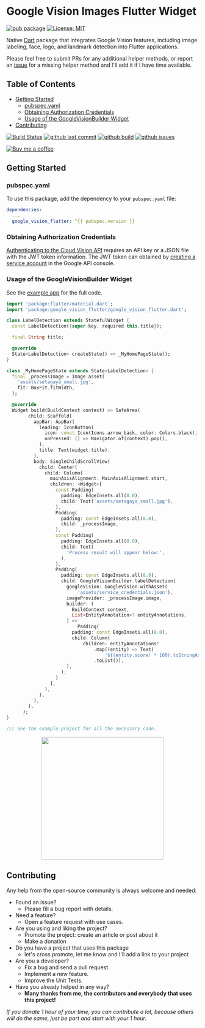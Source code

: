 # Google Vision Images Flutter Widget

[![pub package](https://img.shields.io/pub/v/google_vision_flutter.svg)](https://pub.dartlang.org/packages/google_vision_flutter)
[![License: MIT](https://img.shields.io/badge/License-MIT-yellow.svg)](https://opensource.org/licenses/MIT)

Native [Dart](https://dart.dev/) package that integrates Google Vision features, including image labeling, face, logo, and landmark detection into Flutter applications.

Please feel free to submit PRs for any additional helper methods, or report an [issue](https://github.com/faithoflifedev/google_vision/issues) for a missing helper method and I'll add it if I have time available.

## Table of Contents
- [Getting Started](#getting-started)
  - [pubspec.yaml](#pubspecyaml)
  - [Obtaining Authorization Credentials](#obtaining-authorization-credentials)
  - [Usage of the GoogleVisionBuilder Widget](#usage-of-the-googlevisionbuilder-widget)
- [Contributing](#contributing)


[![Build Status](https://github.com/faithoflifedev/google_vision/workflows/Dart/badge.svg)](https://github.com/faithoflifedev/google_vision/actions) [![github last commit](https://shields.io/github/last-commit/faithoflifedev/google_vision)](https://shields.io/github/last-commit/faithoflifedev/google_vision) [![github build](https://img.shields.io/github/actions/workflow/status/faithoflifedev/google_vision_workspace/flutter.yaml?branch=main)](https://shields.io/github/workflow/status/faithoflifedev/google_vision/Dart) [![github issues](https://shields.io/github/issues/faithoflifedev/google_vision)](https://shields.io/github/issues/faithoflifedev/google_vision)

[![Buy me a coffee](https://www.buymeacoffee.com/assets/img/guidelines/download-assets-1.svg)](https://www.buymeacoffee.com/faithoflif2)

## Getting Started

### pubspec.yaml

To use this package, add the dependency to your `pubspec.yaml` file:

```yaml
dependencies:
  ...
  google_vision_flutter: ^{{ pubspec.version }}
```


### Obtaining Authorization Credentials

[Authenticating to the Cloud Vision API](https://cloud.google.com/vision/product-search/docs/auth) requires an API key or a JSON file with the JWT token information.  The JWT token can obtained by [creating a service account](https://cloud.google.com/iam/docs/creating-managing-service-accounts#creating_a_service_account) in the Google API console.

### Usage of the GoogleVisionBuilder Widget

See the [example app](https://github.com/faithoflifedev/google_vision_workspace/tree/main/packages/google_vision_flutter/example) for the full code.

```dart
import 'package:flutter/material.dart';
import 'package:google_vision_flutter/google_vision_flutter.dart';

class LabelDetection extends StatefulWidget {
  const LabelDetection({super.key, required this.title});

  final String title;

  @override
  State<LabelDetection> createState() => _MyHomePageState();
}

class _MyHomePageState extends State<LabelDetection> {
  final _processImage = Image.asset(
    'assets/setagaya_small.jpg',
    fit: BoxFit.fitWidth,
  );

  @override
  Widget build(BuildContext context) => SafeArea(
        child: Scaffold(
          appBar: AppBar(
            leading: IconButton(
              icon: const Icon(Icons.arrow_back, color: Colors.black),
              onPressed: () => Navigator.of(context).pop(),
            ),
            title: Text(widget.title),
          ),
          body: SingleChildScrollView(
            child: Center(
              child: Column(
                mainAxisAlignment: MainAxisAlignment.start,
                children: <Widget>[
                  const Padding(
                    padding: EdgeInsets.all(8.0),
                    child: Text('assets/setagaya_small.jpg'),
                  ),
                  Padding(
                    padding: const EdgeInsets.all(8.0),
                    child: _processImage,
                  ),
                  const Padding(
                    padding: EdgeInsets.all(8.0),
                    child: Text(
                      'Process result will appear below:',
                    ),
                  ),
                  Padding(
                    padding: const EdgeInsets.all(8.0),
                    child: GoogleVisionBuilder.labelDetection(
                      googleVision: GoogleVision.withAsset(
                          'assets/service_credentials.json'),
                      imageProvider: _processImage.image,
                      builder: (
                        BuildContext context,
                        List<EntityAnnotation>? entityAnnotations,
                      ) =>
                          Padding(
                        padding: const EdgeInsets.all(8.0),
                        child: Column(
                            children: entityAnnotations!
                                .map((entity) => Text(
                                    '${(entity.score! * 100).toStringAsFixed(2)}% - ${entity.description}'))
                                .toList()),
                      ),
                    ),
                  )
                ],
              ),
            ),
          ),
        ),
      );
}

/// See the example project for all the necessary code.

```

<center><img src="https://github.com/faithoflifedev/google_vision_workspace/blob/main/packages/google_vision_flutter/screenshot/face_detection.png?raw=true&amp;v1" width="320"></center>

## Contributing

Any help from the open-source community is always welcome and needed:
- Found an issue?
    - Please fill a bug report with details.
- Need a feature?
    - Open a feature request with use cases.
- Are you using and liking the project?
    - Promote the project: create an article or post about it
    - Make a donation
- Do you have a project that uses this package
    - let's cross promote, let me know and I'll add a link to your project
- Are you a developer?
    - Fix a bug and send a pull request.
    - Implement a new feature.
    - Improve the Unit Tests.
- Have you already helped in any way?
    - **Many thanks from me, the contributors and everybody that uses this project!**

*If you donate 1 hour of your time, you can contribute a lot, because others will do the same, just be part and start with your 1 hour.*